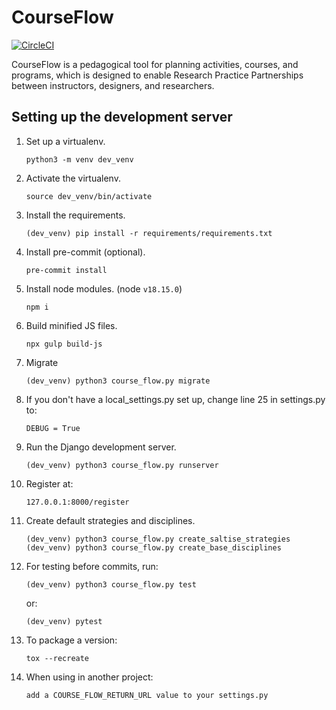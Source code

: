 # CourseFlow

[![CircleCI](https://circleci.com/gh/SALTISES4/CourseFlow.svg?style=svg)](https://circleci.com/gh/SALTISES4/CourseFlow)

CourseFlow is a pedagogical tool for planning activities, courses, and programs, which is designed to enable Research Practice Partnerships between instructors, designers, and researchers.

## Setting up the development server

1.  Set up a virtualenv.

        python3 -m venv dev_venv

2.  Activate the virtualenv.

        source dev_venv/bin/activate

3.  Install the requirements.

        (dev_venv) pip install -r requirements/requirements.txt

4.  Install pre-commit (optional).

        pre-commit install

5.  Install node modules. (node `v18.15.0`)

        npm i

6.  Build minified JS files.

        npx gulp build-js

7.  Migrate

        (dev_venv) python3 course_flow.py migrate

8.  If you don't have a local_settings.py set up, change line 25 in settings.py to:

        DEBUG = True

9.  Run the Django development server.

        (dev_venv) python3 course_flow.py runserver

10. Register at:

        127.0.0.1:8000/register

11. Create default strategies and disciplines.

        (dev_venv) python3 course_flow.py create_saltise_strategies
        (dev_venv) python3 course_flow.py create_base_disciplines

12. For testing before commits, run:

        (dev_venv) python3 course_flow.py test

    or:

        (dev_venv) pytest

13. To package a version:

        tox --recreate
        
14. When using in another project:

        add a COURSE_FLOW_RETURN_URL value to your settings.py
